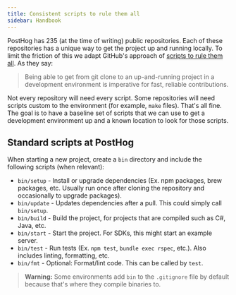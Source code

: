 ```yaml
---
title: Consistent scripts to rule them all
sidebar: Handbook
---
```


PostHog has 235 (at the time of writing) public repositories. Each of these repositories has a unique way to get the project up and running locally. To limit the friction of this we adapt GitHub's approach of [scripts to rule them all](https://github.blog/engineering/engineering-principles/scripts-to-rule-them-all/). As they say:

> Being able to get from git clone to an up-and-running project in a development environment is imperative for fast, reliable contributions.

Not every repository will need every script. Some repositories will need scripts custom to the environment (for example, `make` files). That's all fine. The goal is to have a baseline set of scripts that we can use to get a development environment up and a known location to look for those scripts.

## Standard scripts at PostHog

When starting a new project, create a `bin` directory and include the following scripts (when relevant):

* `bin/setup` - Install or upgrade dependencies (Ex. npm packages, brew packages, etc. Usually run once after cloning the repository and occasionally to upgrade packages).
* `bin/update` - Updates dependencies after a pull. This could simply call `bin/setup`.
* `bin/build` - Build the project, for projects that are compiled such as C#, Java, etc.
* `bin/start` - Start the project. For SDKs, this might start an example server.
* `bin/test` - Run tests (Ex. `npm test`, `bundle exec rspec`, etc.). Also includes linting, formatting, etc.
* `bin/fmt` - Optional: Format/lint code. This can be called by `test`.

> **Warning:** Some environments add `bin` to the `.gitignore` file by default because that's where they compile binaries to.
